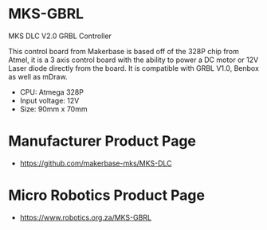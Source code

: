 # MKS-GBRL
MKS DLC V2.0 GRBL Controller

This control board from Makerbase is based off of the 328P chip from Atmel, it is a 3 axis control board with the ability to power a DC motor or 12V Laser diode directly from the board. It is compatible with GRBL V1.0, Benbox as well as mDraw.

- CPU: Atmega 328P
- Input voltage: 12V
- Size: 90mm x 70mm

# Manufacturer Product Page
- https://github.com/makerbase-mks/MKS-DLC

# Micro Robotics Product Page
- https://www.robotics.org.za/MKS-GBRL 

